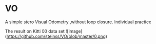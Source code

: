 # VO
A simple stero Visual Odometry ,without loop closure.
Individual practice

The result on Kitti 00 data set
![image] (https://github.com/steinss/VO/blob/master/0.png)
